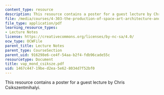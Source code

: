 ```yaml
---
content_type: resource
description: This resource contains a poster for a guest lecture by Chris Csikszentmihalyi.
file: /media/courses/4-303-the-production-of-space-art-architecture-and-urbanism-in-dialogue-fall-2006/1467c44719bed2ea5e628034d7f52bf0_vap_mond_csiksze.pdf
file_type: application/pdf
learning_resource_types:
- Lecture Notes
license: https://creativecommons.org/licenses/by-nc-sa/4.0/
ocw_type: OCWFile
parent_title: Lecture Notes
parent_type: CourseSection
parent_uid: 916298e6-ce4f-54aa-b2f4-fdb96cade55c
resourcetype: Document
title: vap_mond_csiksze.pdf
uid: 1467c447-19be-d2ea-5e62-8034d7f52bf0
---
```

This resource contains a poster for a guest lecture by Chris Csikszentmihalyi.